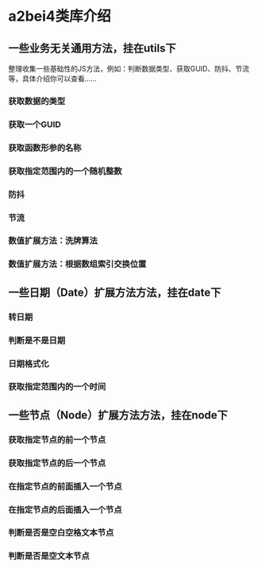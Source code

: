 # a2bei4类库介绍
## 一些业务无关通用方法，挂在utils下
整理收集一些基础性的JS方法，例如：判断数据类型、获取GUID、防抖、节流等，具体介绍你可以查看……
### 获取数据的类型
### 获取一个GUID
### 获取函数形参的名称
### 获取指定范围内的一个随机整数
### 防抖
### 节流
### 数值扩展方法：洗牌算法
### 数值扩展方法：根据数组索引交换位置
## 一些日期（Date）扩展方法方法，挂在date下
### 转日期
### 判断是不是日期
### 日期格式化
### 获取指定范围内的一个时间
## 一些节点（Node）扩展方法方法，挂在node下
### 获取指定节点的前一个节点
### 获取指定节点的后一个节点
### 在指定节点的前面插入一个节点
### 在指定节点的后面插入一个节点
### 判断是否是空白空格文本节点
### 判断是否是空文本节点